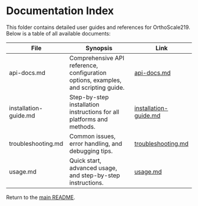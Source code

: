 # Documentation Index

This folder contains detailed user guides and references for OrthoScale219. Below is a table of all available documents:

| File | Synopsis | Link |
|------|----------|------|
| api-docs.md | Comprehensive API reference, configuration options, examples, and scripting guide. | [api-docs.md](api-docs.md) |
| installation-guide.md | Step-by-step installation instructions for all platforms and methods. | [installation-guide.md](installation-guide.md) |
| troubleshooting.md | Common issues, error handling, and debugging tips. | [troubleshooting.md](troubleshooting.md) |
| usage.md | Quick start, advanced usage, and step-by-step instructions. | [usage.md](usage.md) |

Return to the [main README](../README.md).